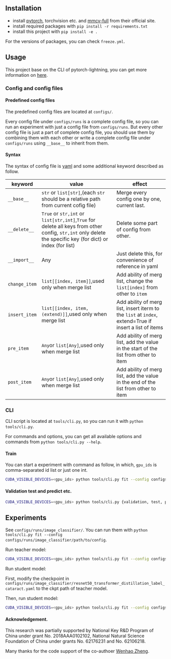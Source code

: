 ## Installation

- install [pytorch](https://pytorch.org/get-started/locally/), torchvision etc.
  and [mmcv-full](https://mmcv.readthedocs.io/en/latest/get_started/installation.html) from their official site.
- install required packages with `pip install -r requirements.txt`
- install this project with `pip install -e .`

For the versions of packages, you can check `freeze.yml`.

## Usage

This project base on the CLI of pytorch-lightning, you can get more information
on [here](https://pytorch-lightning.readthedocs.io/en/latest/common/lightning_cli.html).

### Config and config files ###

#### Predefined config files ####

The predefined config files are located at `configs/`.

Every config file under `configs/runs` is a complete config file, so you can run an experiment with just a config file
from `configs/runs`. But every other config file is just a part of complete config file, you should use them by
combining them with each other or write a complete config file under `configs/runs` using `__base__` to inherit from
them.

#### Syntax ####

The syntax of config file is [yaml](https://yaml.readthedocs.io/en/latest/) and some additional keyword described as
follow.

| keyword       | value                                                                                                                                                      | effect                                                                                                 |
| ------------- | ---------------------------------------------------------------------------------------------------------------------------------------------------------- | ------------------------------------------------------------------------------------------------------ |
| `__base__`    | `str` or `list[str]`,(each `str` should be a relative path from current cofig file)                                                                        | Merge every config one by one, current last.                                                           |
| `__delete__`  | `True` or `str,int` or `list[str,int]`,`True` for delete all keys from other config, `str,int` only delete the specific key (for dict) or index (for list) | Delete some part of config from other.                                                                 |
| `__import__`  | Any                                                                                                                                                        | Just delete this, for convenience of reference in yaml                                                 |
| `change_item` | `list[[index, item]]`,used only when merge list                                                                                                            | Add ability of merg list, change the `list[index]` from other to `item`                                |
| `insert_item` | `list[[index, item, (extend)]]`,used only when merge list                                                                                                  | Add ability of merg list, insert iterm to the `list` at `index`, extend=True if insert a list of items |
| `pre_item`    | `Any`or `list[Any]`,used only when merge list                                                                                                              | Add ability of merg list, add the value in the start of the list from other to item                    |
| `post_item`   | `Any`or `list[Any]`,used only when merge list                                                                                                              | Add ability of merg list, add the value in the end of the list from other to item                      |

### CLI ###

CLI script is located at `tools/cli.py`, so you can run it with `python tools/cli.py`.

For commands and options, you can get all available options and commands from `python tools/cli.py --help`.

#### Train ####

You can start a experiment with command as follow, in which, `gpu_ids` is comma-separated id list or just one int.

```bash
CUDA_VISIBLE_DEVICES=<gpu_ids> python tools/cli.py fit --config configs/runs/path/to/config
```

#### Validation test and predict etc. ####

```bash
CUDA_VISIBLE_DEVICES=<gpu_ids> python tools/cli.py {validation, test, predict, tune} --config configs/runs/path/to/config
```

## Experiments

See `configs/runs/image_classifier/`. You can run them with `python tools/cli.py fit --config configs/runs/image_classifier/path/to/config`.

Run teacher model:

```bash
CUDA_VISIBLE_DEVICES=<gpu_ids> python tools/cli.py fit --config configs/runs/image_classifier/resnet50_transformer_with_label_cataract
```

Run student model:

First, modify the checkpoint in `configs/runs/image_classifier/resnet50_transformer_distillation_label_cataract.yaml` to the ckpt path of teacher model.

Then, run student model:
```bash
CUDA_VISIBLE_DEVICES=<gpu_ids> python tools/cli.py fit --config configs/runs/image_classifier/resnet50_transformer_distillation_label_cataract.yaml
```

#### Acknowledgement. ####


This research was partially supported by National Key R\&D Program of China under grant No. 2018AAA0102102, National Natural Science Foundation of China under grants No. 62176231 and No. 62106218.

Many thanks for the code support of the co-authoer [Wenhao Zheng](https://github.com/shenmishajing).
